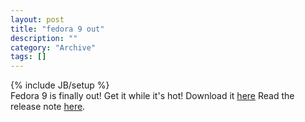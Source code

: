 ```yaml
--- 
layout: post 
title: "fedora 9 out"
description: ""
category: "Archive"
tags: []
---
```

{% include JB/setup %}  
Fedora 9 is finally out! Get it while it's hot!
Download it <a href="http://fedoraproject.org/en/get-fedora">here</a>
Read the release note <a href="http://fedoraproject.org/en/relnotes">here</a>.
